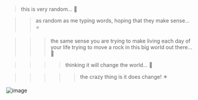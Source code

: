 > this is very random... 🤩

>> as random as me typing words, hoping that they make sense... ⭐

>>> the same sense you are trying to make living each day of your life trying to move a rock in this big world out there... 🌟

>>>> thinking it will change the world... 🌠

>>>>> the crazy thing is it does change! ✴️

![image](https://user-images.githubusercontent.com/66970533/151688417-d12a5fe4-623a-4bd1-88e0-327f4fa55a73.png)

